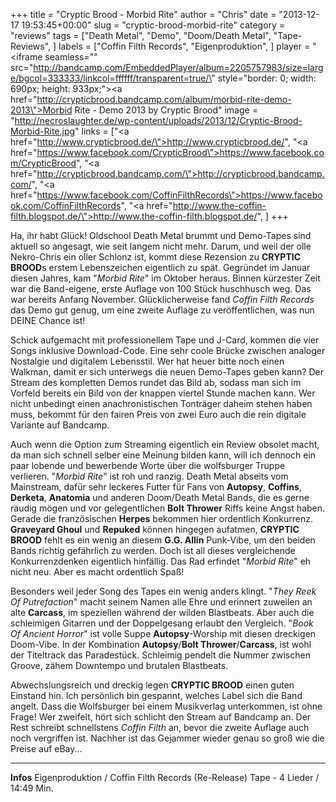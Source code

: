 +++
title = "Cryptic Brood - Morbid Rite"
author = "Chris"
date = "2013-12-17 19:53:45+00:00"
slug = "cryptic-brood-morbid-rite"
category = "reviews"
tags = ["Death Metal", "Demo", "Doom/Death Metal", "Tape-Reviews", ]
labels = ["Coffin Filth Records", "Eigenproduktion", ]
player = "<iframe seamless=\"\" src=\"http://bandcamp.com/EmbeddedPlayer/album=2205757983/size=large/bgcol=333333/linkcol=ffffff/transparent=true/\" style=\"border: 0; width: 690px; height: 933px;\"><a href=\"http://crypticbrood.bandcamp.com/album/morbid-rite-demo-2013\">Morbid Rite - Demo 2013 by Cryptic Brood</a></iframe>"
image = "http://necroslaughter.de/wp-content/uploads/2013/12/Cryptic-Brood-Morbid-Rite.jpg"
links = ["<a href=\"http://www.crypticbrood.de/\">http://www.crypticbrood.de/</a>", "<a href=\"https://www.facebook.com/CrypticBrood\">https://www.facebook.com/CrypticBrood</a>", "<a href=\"http://crypticbrood.bandcamp.com/\">http://crypticbrood.bandcamp.com/</a>", "<a href=\"https://www.facebook.com/CoffinFilthRecords\">https://www.facebook.com/CoffinFilthRecords</a>", "<a href=\"http://www.the-coffin-filth.blogspot.de/\">http://www.the-coffin-filth.blogspot.de/</a>", ]
+++

Ha, ihr habt Glück! Oldschool Death Metal brummt und Demo-Tapes sind aktuell so angesagt, wie seit langem nicht mehr. Darum, und weil der olle Nekro-Chris ein oller Schlonz ist, kommt diese Rezension zu **CRYPTIC BROOD**s erstem Lebenszeichen eigentlich zu spät. Gegründet im Januar diesen Jahres, kam "_Morbid Rite_" im Oktober heraus. Binnen kürzester Zeit war die Band-eigene, erste Auflage von 100 Stück huschhusch weg. Das war bereits Anfang November. Glücklicherweise fand _Coffin Filth Records_ das Demo gut genug, um eine zweite Auflage zu veröffentlichen, was nun DEINE Chance ist!

Schick aufgemacht mit professionellem Tape und J-Card, kommen die vier Songs inklusive Download-Code. Eine sehr coole Brücke zwischen analoger Nostalgie und digitalem Lebensstil. Wer hat heuer bitte noch einen Walkman, damit er sich unterwegs die neuen Demo-Tapes geben kann? Der Stream des kompletten Demos rundet das Bild ab, sodass man sich im Vorfeld bereits ein Bild von der knappen viertel Stunde machen kann. Wer nicht unbedingt einen anachronistischen Tonträger daheim stehen haben muss, bekommt für den fairen Preis von zwei Euro auch die rein digitale Variante auf Bandcamp.

Auch wenn die Option zum Streaming eigentlich ein Review obsolet macht, da man sich schnell selber eine Meinung bilden kann, will ich dennoch ein paar lobende und bewerbende Worte über die wolfsburger Truppe verlieren. "_Morbid Rite_" ist roh und ranzig. Death Metal abseits vom Mainstream, dafür sehr leckeres Futter für Fans von **Autopsy**, **Coffins**, **Derketa**, **Anatomia** und anderen Doom/Death Metal Bands, die es gerne räudig mögen und vor gelegentlichen **Bolt Thrower** Riffs keine Angst haben. Gerade die französischen **Herpes** bekommen hier ordentlich Konkurrenz. **Graveyard Ghoul** und **Repuked** können hingegen aufatmen, **CRYPTIC BROOD** fehlt es ein wenig an diesem **G.G. Allin** Punk-Vibe, um den beiden Bands richtig gefährlich zu werden. Doch ist all dieses vergleichende Konkurrenzdenken eigentlich hinfällig. Das Rad erfindet "_Morbid Rite_" eh nicht neu. Aber es macht ordentlich Spaß!

Besonders weil jeder Song des Tapes ein wenig anders klingt. "_They Reek Of Putrefaction_" macht seinem Namen alle Ehre und erinnert zuweilen an alte **Carcass**, im speziellen während der wilden Blastbeats. Aber auch die schleimigen Gitarren und der Doppelgesang erlaubt den Vergleich. "_Book Of Ancient Horror_" ist volle Suppe **Autopsy**-Worship mit diesen dreckigen Doom-Vibe. In der Kombination **Autopsy**/**Bolt Thrower**/**Carcass**, ist wohl der Titeltrack das Paradestück. Schleimig pendelt die Nummer zwischen Groove, zähem Downtempo und brutalen Blastbeats.

Abwechslungsreich und dreckig legen **CRYPTIC BROOD** einen guten Einstand hin. Ich persönlich bin gespannt, welches Label sich die Band angelt. Dass die Wolfsburger bei einem Musikverlag unterkommen, ist ohne Frage! Wer zweifelt, hört sich schlicht den Stream auf Bandcamp an. Der Rest schreibt schnellstens _Coffin Filth_ an, bevor die zweite Auflage auch noch vergriffen ist. Nachher ist das Gejammer wieder genau so groß wie die Preise auf eBay...





---
**Infos**
Eigenproduktion / Coffin Filth Records (Re-Release)
Tape - 4 Lieder / 14:49 Min.
